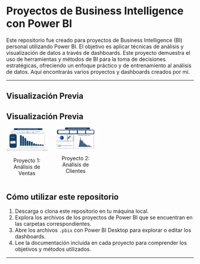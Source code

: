 # Proyectos de Business Intelligence con Power BI

Este repositorio fue creado para proyectos de Business Intelligence (BI) personal utilizando Power BI. El objetivo es aplicar técnicas de análisis y visualización de datos a través de dashboards. Este proyecto demuestra el uso de herramientas y métodos de BI para la toma de decisiones estratégicas, ofreciendo un enfoque práctico y de entrenamiento al análisis de datos. Aquí encontrarás varios proyectos y dashboards creados por mí.

---

## Visualización Previa

## Visualización Previa

<div style="display: grid; grid-template-columns: repeat(4, 1fr); gap: 20px;">

<!-- Primera fila con solo dos imágenes y dos espacios vacíos -->
<div style="text-align: center;">
    <img src="https://github.com/edinvalle/PowerBI-Dashboards/blob/main/Proyecto1/Imagen%201..png" alt="Proyecto 1" style="width: 100%;" title="Proyecto 1">
    <p>Proyecto 1: Análisis de Ventas</p>
</div>
<div style="text-align: center;">
    <img src="https://github.com/edinvalle/PowerBI-Dashboards/blob/main/Proyecto2/Imagen%202.png" alt="Proyecto 2" style="width: 100%;" title="Proyecto 2">
    <p>Proyecto 2: Análisis de Clientes</p>
</div>
<!-- Espacios vacíos para completar las 4 columnas -->
<div style="width: 100%;"></div>
<div style="width: 100%;"></div>

</div>

## Cómo utilizar este repositorio

1. Descarga o clona este repositorio en tu máquina local.
2. Explora los archivos de los proyectos de Power BI que se encuentran en las carpetas correspondientes.
3. Abre los archivos `.pbix` con Power BI Desktop para explorar o editar los dashboards.
4. Lee la documentación incluida en cada proyecto para comprender los objetivos y métodos utilizados.

---
